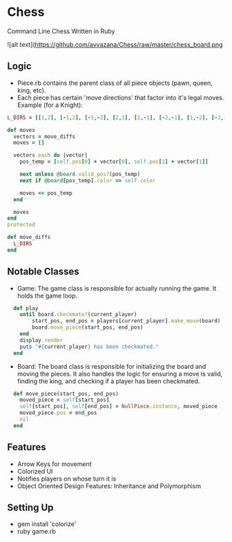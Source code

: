 # Chess
Command Line Chess Written in Ruby

![alt text](https://github.com/avvazana/Chess/raw/master/chess_board.png

## Logic
* Piece.rb contains the parent class of all piece objects (pawn, queen, king, etc).
* Each piece has certain 'move directions' that factor into it's legal moves.
Example (for a Knight):
```ruby
L_DIRS = [[1,2], [-1,2], [-1,-2], [2,1], [2,-1], [-2,-1], [1,-2], [-2,1]]

def moves
  vectors = move_diffs
  moves = []

  vectors.each do |vector|
    pos_temp = [self.pos[0] + vector[0], self.pos[1] + vector[1]]

    next unless @board.valid_pos?(pos_temp)
    next if @board[pos_temp].color == self.color

    moves << pos_temp
  end

  moves
end
protected

def move_diffs
  L_DIRS
end
```


## Notable Classes

* Game: The game class is responsible for actually running the game. It holds the game loop.
```ruby
  def play
    until board.checkmate?(current_player)
        start_pos, end_pos = players[current_player].make_move(board)
        board.move_piece(start_pos, end_pos)
    end
    display.render
    puts "#{current_player} has been checkmated."
  end
```

* Board: The board class is responsible for initializing the board and moving the pieces. It also handles the logic for ensuring a move is valid, finding the king, and checking if a player has been checkmated.
```ruby
  def move_piece(start_pos, end_pos)
    moved_piece = self[start_pos]
    self[start_pos], self[end_pos] = NullPiece.instance, moved_piece
    moved_piece.pos = end_pos
    nil
  end
```

## Features
* Arrow Keys for movement
* Colorized UI
* Notifies players on whose turn it is
* Object Oriented Design Features: Inheritance and Polymorphism


## Setting Up
* gem install 'colorize'
* ruby game.rb
